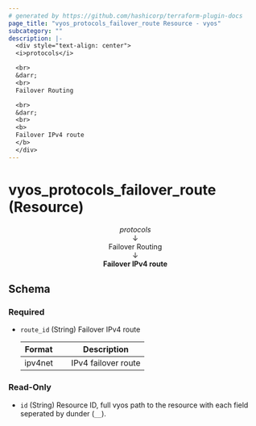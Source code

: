 ```yaml
---
# generated by https://github.com/hashicorp/terraform-plugin-docs
page_title: "vyos_protocols_failover_route Resource - vyos"
subcategory: ""
description: |-
  <div style="text-align: center">
  <i>protocols</i>

  <br>
  &darr;
  <br>
  Failover Routing

  <br>
  &darr;
  <br>
  <b>
  Failover IPv4 route
  </b>
  </div>
---
```


# vyos_protocols_failover_route (Resource)

<div style="text-align: center">
<i>protocols</i>

<br>
&darr;
<br>
Failover Routing

<br>
&darr;
<br>
<b>
Failover IPv4 route
</b>
</div>



<!-- schema generated by tfplugindocs -->
## Schema

### Required

- `route_id` (String) Failover IPv4 route

    |  Format &emsp; | Description  |
    |----------|---------------|
    |  ipv4net  &emsp; |  IPv4 failover route  |

### Read-Only

- `id` (String) Resource ID, full vyos path to the resource with each field seperated by dunder (`__`).
